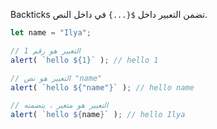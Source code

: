 
Backticks تضمن التعبير داخل `${...}` في داخل النص.

```js run
let name = "Ilya";

// التعبير هو رقم 1
alert( `hello ${1}` ); // hello 1

// التعبير هو نص "name"
alert( `hello ${"name"}` ); // hello name

// التعبير هو متغير ، يتضمنه
alert( `hello ${name}` ); // hello Ilya
```
